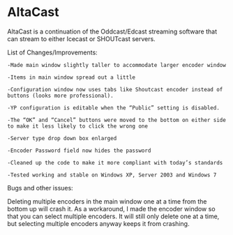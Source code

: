 # AltaCast

AltaCast is a continuation of the Oddcast/Edcast streaming software that can stream to either Icecast or SHOUTcast servers.

List of Changes/Improvements:

    -Made main window slightly taller to accommodate larger encoder window
    
    -Items in main window spread out a little
    
    -Configuration window now uses tabs like Shoutcast encoder instead of buttons (looks more professional).
    
    -YP configuration is editable when the “Public” setting is disabled.
    
    -The “OK” and “Cancel” buttons were moved to the bottom on either side to make it less likely to click the wrong one
    
    -Server type drop down box enlarged
    
    -Encoder Password field now hides the password
    
    -Cleaned up the code to make it more compliant with today’s standards
    
    -Tested working and stable on Windows XP, Server 2003 and Windows 7

Bugs and other issues:

Deleting multiple encoders in the main window one at a time from the bottom up will crash it. As a workaround, I made the encoder window so that you can select multiple encoders. It will still only delete one at a time, but selecting multiple encoders anyway keeps it from crashing.
